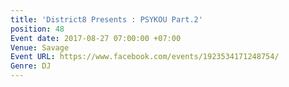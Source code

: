 ```yaml
---
title: 'District8 Presents : PSYKOU Part.2'
position: 48
Event date: 2017-08-27 07:00:00 +07:00
Venue: Savage
Event URL: https://www.facebook.com/events/1923534171248754/
Genre: DJ
---
```



